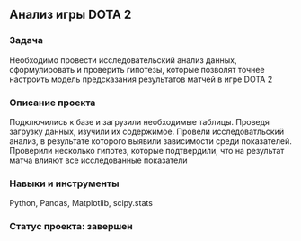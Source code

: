 ## Анализ игры DOTA 2


### Задача  

Необходимо провести исследовательский анализ данных, сформулировать и проверить гипотезы, которые позволят точнее настроить модель предсказания результатов матчей в игре DOTA 2
 

### Описание проекта

Подключились к базе и загрузили необходимые таблицы. Проведя загрузку данных, изучили их содержимое.  Провели исследоватльский анализ, в результате которого  выявили зависимости  среди показателей.
Проверили несколько гипотез, которые подтвердили, что на результат матча влияют все исследованные показатели


### Навыки и инструменты  


Python, Pandas, Matplotlib, scipy.stats


### Статус проекта: завершен
